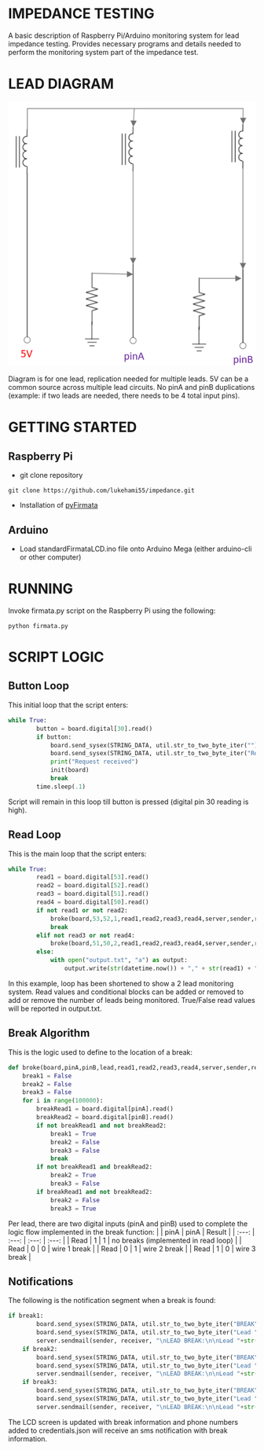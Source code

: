 # IMPEDANCE TESTING
A basic description of Raspberry Pi/Arduino monitoring system for lead impedance testing. Provides necessary programs and details needed to perform the monitoring system part of the impedance test.

# LEAD DIAGRAM
![Flow](https://github.com/lukehami55/impedance/blob/main/leadFlow.png?raw=true)

Diagram is for one lead, replication needed for multiple leads. 5V can be a common source across multiple lead circuits. No pinA and pinB duplications (example: if two leads are needed, there needs to be 4 total input pins).

# GETTING STARTED
## Raspberry Pi
- git clone repository
```
git clone https://github.com/lukehami55/impedance.git
```
- Installation of [pyFirmata](https://pypi.org/project/pyFirmata/)

## Arduino
- Load standardFirmataLCD.ino file onto Arduino Mega (either arduino-cli or other computer)

# RUNNING
Invoke firmata.py script on the Raspberry Pi using the following:
```
python firmata.py
```
# SCRIPT LOGIC
## Button Loop
This initial loop that the script enters:

``` python
while True:
        button = board.digital[30].read()
        if button:
            board.send_sysex(STRING_DATA, util.str_to_two_byte_iter(""))
            board.send_sysex(STRING_DATA, util.str_to_two_byte_iter("Request Received"))
            print("Request received")
            init(board)
            break
        time.sleep(.1)
```
Script will remain in this loop till button is pressed (digital pin 30 reading is high).

## Read Loop
This is the main loop that the script enters:
``` python
while True:
        read1 = board.digital[53].read()
        read2 = board.digital[52].read()
        read3 = board.digital[51].read()
        read4 = board.digital[50].read()
        if not read1 or not read2:
            broke(board,53,52,1,read1,read2,read3,read4,server,sender,receiver)
            break
        elif not read3 or not read4:
            broke(board,51,50,2,read1,read2,read3,read4,server,sender,receiver)
        else:
            with open("output.txt", "a") as output:
                output.write(str(datetime.now()) + "," + str(read1) + "," + str(read2) + "," + str(read3) + "," + str(read4) + "\n")
```
In this example, loop has been shortened to show a 2 lead monitoring system. Read values and conditional blocks can be added or removed to add or remove the number of leads being monitored. True/False read values will be reported in output.txt.

## Break Algorithm
This is the logic used to define to the location of a break:
``` python
def broke(board,pinA,pinB,lead,read1,read2,read3,read4,server,sender,receiver):
    break1 = False
    break2 = False
    break3 = False
    for i in range(100000):
        breakRead1 = board.digital[pinA].read()
        breakRead2 = board.digital[pinB].read()
        if not breakRead1 and not breakRead2:
            break1 = True
            break2 = False
            break3 = False
            break
        if not breakRead1 and breakRead2:
            break2 = True
            break3 = False
        if breakRead1 and not breakRead2:
            break2 = False
            break3 = True
```
Per lead, there are two digital inputs (pinA and pinB) used to complete the logic flow implemented in the break function:
|  | pinA    | pinA    | Result |
| :---:   | :---: | :---: | :---: |
| Read | 1   | 1   | no breaks (implemented in read loop) |
| Read | 0   | 0   | wire 1 break |
| Read | 0   | 1   | wire 2 break |
| Read | 1   | 0   | wire 3 break |

## Notifications
The following is the notification segment when a break is found:
``` python
if break1:
        board.send_sysex(STRING_DATA, util.str_to_two_byte_iter("BREAK"))
        board.send_sysex(STRING_DATA, util.str_to_two_byte_iter("Lead "+str(lead)+" Wire 1"))
        server.sendmail(sender, receiver, "\nLEAD BREAK:\n\nLead "+str(lead)+"\nWire 1")
    if break2:
        board.send_sysex(STRING_DATA, util.str_to_two_byte_iter("BREAK"))
        board.send_sysex(STRING_DATA, util.str_to_two_byte_iter("Lead "+str(lead)+" Wire 2"))
        server.sendmail(sender, receiver, "\nLEAD BREAK:\n\nLead "+str(lead)+"\nWire 2")
    if break3:
        board.send_sysex(STRING_DATA, util.str_to_two_byte_iter("BREAK"))
        board.send_sysex(STRING_DATA, util.str_to_two_byte_iter("Lead "+str(lead)+" Wire 3"))
        server.sendmail(sender, receiver, "\nLEAD BREAK:\n\nLead "+str(lead)+"\nWire 3")
```
The LCD screen is updated with break information and phone numbers added to credentials.json will receive an sms notification with break information.
